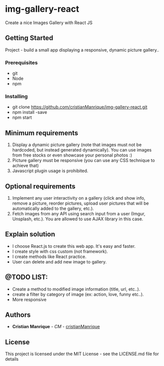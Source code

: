 # img-gallery-react
Create a nice Images Gallery with React JS

## Getting Started
Project - build a small app displaying a responsive, dynamic picture gallery..

### Prerequisites
- git
- Node
- npm

### Installing
- git clone https://github.com/cristianManrique/img-gallery-react.git
- npm install -save
- npm start

## Minimum requirements
1. Display a dynamic picture gallery (note that images must not be hardcoded, but instead
generated dynamically). You can use images from free stocks or even showcase your
personal photos :)
2. Picture gallery must be responsive (you can use any CSS technique to achieve that)
3. Javascript plugin usage is prohibited.

## Optional requirements
1. Implement any user interactivity on a gallery (click and show info, remove a picture,
reorder pictures, upload user pictures that will be automatically added to the gallery,
etc.).
2. Fetch images from any API using search input from a user (Imgur, Unsplash, etc.). You
are allowed to use AJAX library in this case.

## Explain solution
- I choose React.js to create this web app. It's easy and faster.
- I create style with css custom (not framework).
- I create methods like React practice.
- User can delete and add new image to gallery.

## @TODO LIST:
- Create a method to modified image information (title, url, etc..).
- create a filter by category of image (ex: action, love, funny etc..).
- More responsive

## Authors
* **Cristian Manrique** - *CM* - [cristianManrique](https://github.com/cristianManrique/)

## License
This project is licensed under the MIT License - see the LICENSE.md file for details
